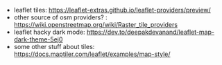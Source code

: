 * leaflet tiles: https://leaflet-extras.github.io/leaflet-providers/preview/
* other source of osm providers? : https://wiki.openstreetmap.org/wiki/Raster_tile_providers
* leaflet hacky dark mode: https://dev.to/deepakdevanand/leaflet-map-dark-theme-5ej0
* some other stuff about tiles: https://docs.maptiler.com/leaflet/examples/map-style/
